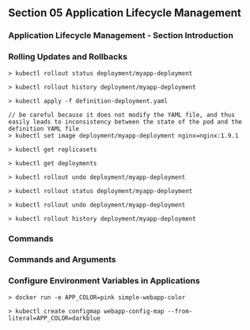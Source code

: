 ## Section 05 Application Lifecycle Management

### Application Lifecycle Management - Section Introduction

### Rolling Updates and Rollbacks

```
> kubectl rollout status deployment/myapp-deployment

> kubectl rollout history deployment/myapp-deployment

> kubectl apply -f definition-deployment.yaml

// be careful because it does not modify the YAML file, and thus easily leads to inconsistency between the state of the pod and the definition YAML file
> kubectl set image deployment/myapp-deployment nginx=nginx:1.9.1

> kubectl get replicasets

> kubectl get deployments

> kubectl rollout undo deployment/myapp-deployment

> kubectl rollout status deployment/myapp-deployment

> kubectl rollout undo deployment/myapp-deployment

> kubectl rollout history deployment/myapp-deployment
```

### Commands

### Commands and Arguments

### Configure Environment Variables in Applications

```
> docker run -e APP_COLOR=pink simple-webapp-color

> kubectl create configmap webapp-config-map --from-literal=APP_COLOR=darkblue
```

